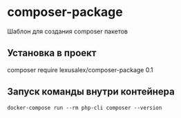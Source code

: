 # composer-package
Шаблон для создания composer пакетов

## Установка в проект
composer require lexusalex/composer-package 0.1

## Запуск команды внутри контейнера
`docker-compose run --rm php-cli composer --version`
